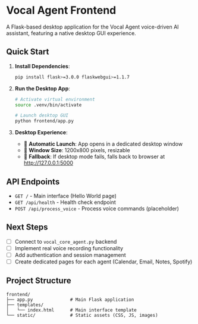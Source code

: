# Vocal Agent Frontend

A Flask-based desktop application for the Vocal Agent voice-driven AI assistant, featuring a native desktop GUI experience.

## Quick Start

1. **Install Dependencies**:

   ```bash
   pip install flask>=3.0.0 flaskwebgui>=1.1.7
   ```

2. **Run the Desktop App**:

   ```bash
   # Activate virtual environment
   source .venv/bin/activate

   # Launch desktop GUI
   python frontend/app.py
   ```

3. **Desktop Experience**:
   - 🚀 **Automatic Launch**: App opens in a dedicated desktop window
   - 📏 **Window Size**: 1200x800 pixels, resizable
   - 🔄 **Fallback**: If desktop mode fails, falls back to browser at http://127.0.0.1:5000

## API Endpoints

- `GET /` - Main interface (Hello World page)
- `GET /api/health` - Health check endpoint
- `POST /api/process_voice` - Process voice commands (placeholder)

## Next Steps

- [ ] Connect to `vocal_core_agent.py` backend
- [ ] Implement real voice recording functionality
- [ ] Add authentication and session management
- [ ] Create dedicated pages for each agent (Calendar, Email, Notes, Spotify)

## Project Structure

```
frontend/
├── app.py              # Main Flask application
├── templates/
│   └── index.html      # Main interface template
└── static/             # Static assets (CSS, JS, images)
```
